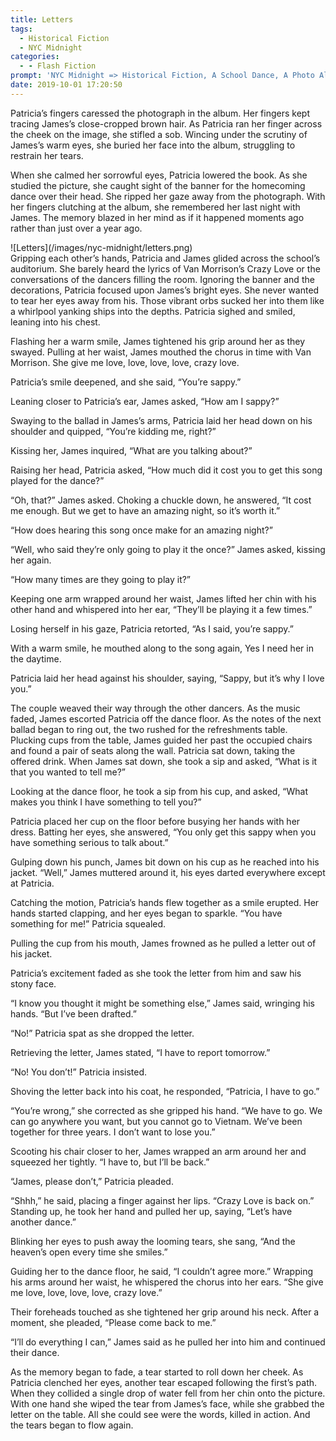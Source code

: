 ```yaml
---
title: Letters
tags:
  - Historical Fiction
  - NYC Midnight
categories:
  - - Flash Fiction
prompt: 'NYC Midnight => Historical Fiction, A School Dance, A Photo Album'
date: 2019-10-01 17:20:50
---
```



Patricia’s fingers caressed the photograph in the album. Her fingers kept tracing James’s close-cropped brown hair. As Patricia ran her finger across the cheek on the image, she stifled a sob. Wincing under the scrutiny of James’s warm eyes, she buried her face into the album, struggling to restrain her tears.

When she calmed her sorrowful eyes, Patricia lowered the book. As she studied the picture, she caught sight of the banner for the homecoming dance over their head. She ripped her gaze away from the photograph.<!-- more --> With her fingers clutching at the album, she remembered her last night with James. The memory blazed in her mind as if it happened moments ago rather than just over a year ago.

<div class="embedded-image-right">![Letters](/images/nyc-midnight/letters.png)</div>Gripping each other’s hands, Patricia and James glided across the school’s auditorium. She barely heard the lyrics of Van Morrison’s Crazy Love or the conversations of the dancers filling the room. Ignoring the banner and the decorations, Patricia focused upon James’s bright eyes. She never wanted to tear her eyes away from his. Those vibrant orbs sucked her into them like a whirlpool yanking ships into the depths. Patricia sighed and smiled, leaning into his chest.

Flashing her a warm smile, James tightened his grip around her as they swayed. Pulling at her waist, James mouthed the chorus in time with Van Morrison. She give me love, love, love, love, crazy love.

Patricia’s smile deepened, and she said, “You’re sappy.”

Leaning closer to Patricia’s ear, James asked, “How am I sappy?”

Swaying to the ballad in James’s arms, Patricia laid her head down on his shoulder and quipped, “You’re kidding me, right?”

Kissing her, James inquired, “What are you talking about?”

Raising her head, Patricia asked, “How much did it cost you to get this song played for the dance?”

“Oh, that?” James asked. Choking a chuckle down, he answered, “It cost me enough. But we get to have an amazing night, so it’s worth it.”

“How does hearing this song once make for an amazing night?”

“Well, who said they’re only going to play it the once?” James asked, kissing her again.

“How many times are they going to play it?”

Keeping one arm wrapped around her waist, James lifted her chin with his other hand and whispered into her ear, “They’ll be playing it a few times.”

Losing herself in his gaze, Patricia retorted, “As I said, you’re sappy.”

With a warm smile, he mouthed along to the song again, Yes I need her in the daytime.

Patricia laid her head against his shoulder, saying, “Sappy, but it’s why I love you.”

The couple weaved their way through the other dancers. As the music faded, James escorted Patricia off the dance floor. As the notes of the next ballad began to ring out, the two rushed for the refreshments table. Plucking cups from the table, James guided her past the occupied chairs and found a pair of seats along the wall. Patricia sat down, taking the offered drink. When James sat down, she took a sip and asked, “What is it that you wanted to tell me?”

Looking at the dance floor, he took a sip from his cup, and asked, “What makes you think I have something to tell you?”

Patricia placed her cup on the floor before busying her hands with her dress. Batting her eyes, she answered, “You only get this sappy when you have something serious to talk about.”

Gulping down his punch, James bit down on his cup as he reached into his jacket. “Well,” James muttered around it, his eyes darted everywhere except at Patricia.

Catching the motion, Patricia’s hands flew together as a smile erupted. Her hands started clapping, and her eyes began to sparkle. “You have something for me!” Patricia squealed.

Pulling the cup from his mouth, James frowned as he pulled a letter out of his jacket.

Patricia’s excitement faded as she took the letter from him and saw his stony face.

“I know you thought it might be something else,” James said, wringing his hands. “But I’ve been drafted.”

“No!” Patricia spat as she dropped the letter.

Retrieving the letter, James stated, “I have to report tomorrow.”

“No! You don’t!” Patricia insisted.

Shoving the letter back into his coat, he responded, “Patricia, I have to go.”

“You’re wrong,” she corrected as she gripped his hand. “We have to go. We can go anywhere you want, but you cannot go to Vietnam. We’ve been together for three years. I don’t want to lose you.”

Scooting his chair closer to her, James wrapped an arm around her and squeezed her tightly. “I have to, but I’ll be back.”

“James, please don’t,” Patricia pleaded.

“Shhh,” he said, placing a finger against her lips. “Crazy Love is back on.” Standing up, he took her hand and pulled her up, saying, “Let’s have another dance.”

Blinking her eyes to push away the looming tears, she sang, “And the heaven’s open every time she smiles.”

Guiding her to the dance floor, he said, “I couldn’t agree more.” Wrapping his arms around her waist, he whispered the chorus into her ears. “She give me love, love, love, love, crazy love.”

Their foreheads touched as she tightened her grip around his neck. After a moment, she pleaded, “Please come back to me.”

“I’ll do everything I can,” James said as he pulled her into him and continued their dance.

As the memory began to fade, a tear started to roll down her cheek. As Patricia clenched her eyes, another tear escaped following the first’s path. When they collided a single drop of water fell from her chin onto the picture. With one hand she wiped the tear from James’s face, while she grabbed the letter on the table. All she could see were the words, killed in action. And the tears began to flow again.